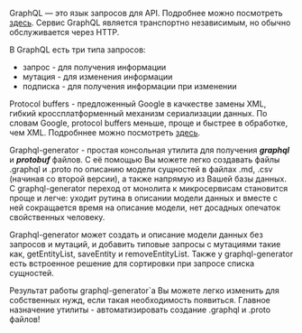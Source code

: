 GraphQL — это язык запросов для API. Подробнее можно посмотреть [здесь](https://www.graphql.org). Сервис
GraphQL является транспортно независимым, но обычно обслуживается через HTTP.

В GraphQL есть три типа запросов:
- запрос - для получения информации
- мутация - для изменения информации
- подписка - для получения информации при изменении

Protocol buffers - предложенный Google в качкестве замены XML, гибкий кроссплатформенный механизм сериализации данных. По словам Google, protocol buffers меньше, проще и быстрее в обработке, чем XML. Подробннее можно посмотреть [здесь](https://developers.google.com/protocol-buffers?hl=ru).

Graphql-generator - простая консольная утилита для получения **_graphql_** и **_protobuf_** файлов. С её помощью Вы можете легко создавать файлы .graphql и .proto по описанию модели сущностей в файлах .md, .csv (начиная со второй версии), а также напрямую из Вашей базы данных. С graphql-generator переход от монолита к микросервисам становится проще и легче: уходит рутина в описании модели данных и вместе с ней сокращается время на описание модели, нет досадных опечаток свойственных человеку.

Graphql-generator может создать и описание модели данных без запросов и мутаций, и добавить типовые запросы с мутациями такие как, getEntityList, saveEntity и removeEntityList. Также у graphql-generator есть встроенное решение для сортировки при запросе списка сущностей.

Результат работы graphql-generator\`а Вы можете легко изменить для собственных нужд, если такая необходимость появиться. Главное назначение утилиты - автоматизировать создание .graphql и .proto файлов!
